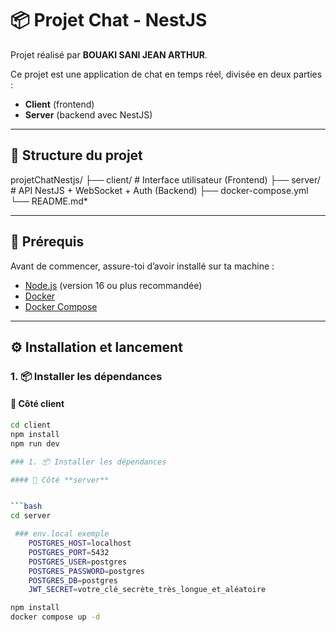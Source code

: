 # 📦 Projet Chat - NestJS

Projet réalisé par **BOUAKI SANI JEAN ARTHUR**.

Ce projet est une application de chat en temps réel, divisée en deux parties :

- **Client** (frontend)
- **Server** (backend avec NestJS)

---

## 📁 Structure du projet

 projetChatNestjs/
├── client/ # Interface utilisateur (Frontend)
├── server/ # API NestJS + WebSocket + Auth (Backend)
├── docker-compose.yml
└── README.md*

---

## 🚀 Prérequis

Avant de commencer, assure-toi d’avoir installé sur ta machine :

- [Node.js](https://nodejs.org/) (version 16 ou plus recommandée)
- [Docker](https://www.docker.com/)
- [Docker Compose](https://docs.docker.com/compose/)
---

## ⚙️ Installation et lancement

### 1. 📦 Installer les dépendances

#### 🔹 Côté **client**

```bash
cd client
npm install
npm run dev

### 1. 📦 Installer les dépendances

#### 🔹 Côté **server**


```bash
cd server 

 ### env.local exemple
    POSTGRES_HOST=localhost
    POSTGRES_PORT=5432
    POSTGRES_USER=postgres
    POSTGRES_PASSWORD=postgres
    POSTGRES_DB=postgres
    JWT_SECRET=votre_clé_secrète_très_longue_et_aléatoire

npm install
docker compose up -d 


